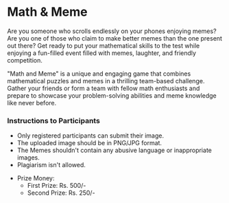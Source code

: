 # Math & Meme

Are you someone who scrolls endlessly on your phones enjoying memes? Are you one of those who claim to make better memes than the one present out there? Get ready to put your mathematical skills to the test while enjoying a fun-filled event filled with memes, laughter, and friendly competition.

"Math and Meme" is a unique and engaging game that combines mathematical puzzles and memes in a thrilling team-based challenge. Gather your friends or form a team with fellow math enthusiasts and prepare to showcase your problem-solving abilities and meme knowledge like never before.

### Instructions to Participants

- Only registered participants can submit their image.
- The uploaded image should be in PNG/JPG format.
- The Memes shouldn't contain any abusive language or inappropriate images.
- Plagiarism isn't allowed.

* Prize Money:
    * First Prize: Rs. 500/-
    * Second Prize: Rs. 250/-
